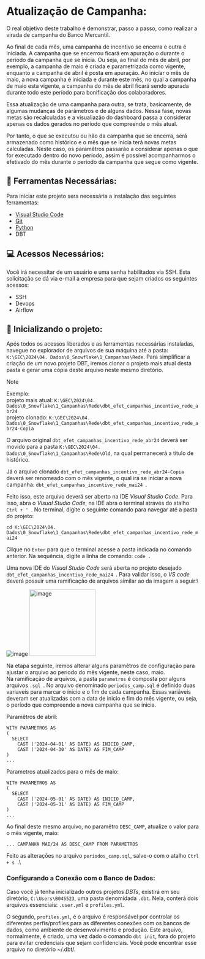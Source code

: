 # Atualização de Campanha:

O real objetivo deste trabalho é demonstrar, passo a passo, como realizar a virada de campanha do Banco Mercantil.

Ao final de cada mês, uma campanha de incentivo se encerra e outra é iniciada. A campanha que se encerrou ficará em apuração o durante o período da campanha que se inicia. Ou seja, ao final do mês de abril, por exemplo, a campanha de maio é criada e parametrizada como vigente, enquanto a campanha de abril é posta em apuração. Ao iniciar o mês de maio, a nova campanha é iniciada e durante este mês, no qual a campanha de maio esta vigente, a campanha do mês de abril ficará sendo apurada durante todo este período para bonificação dos colaboradores.

Essa atualização de uma campanha para outra, se trata, basicamente, de algumas mudanças de parâmetros e de alguns dados. Nessa fase, novas metas são recalculadas e a visualiazão do dashboard passa a considerar apenas os dados gerados no período que compreende o mês atual. 

Por tanto, o que se executou ou não da campanha que se encerra, será armazenado como histórico e o mês que se inicia terá novas metas calculadas. Neste caso, os paramêtros passarão a considerar apenas o que for executado dentro do novo período, assim é possível acompanharmos o efetivado do mês durante o período da campanha que segue como vigente.

## 🔨 Ferramentas Necessárias:

Para iniciar este projeto sera necessária a instalação das seguintes ferramentas:

- [Visual Studio Code](https://code.visualstudio.com/download)
- [Git](https://git-scm.com/downloads)
- [Python](https://www.python.org/downloads/)
- DBT

## :computer: Acessos Necessários:

Você irá necessitar de um usuário e uma senha habilitados via SSH. Esta solicitação se dá via e-mail a empresa para que sejam criados os seguintes acessos:

- SSH
- Devops 
- Airflow

## 🚀 Inicializando o projeto:

Após todos os acessos liberados e as ferramentas necessárias instaladas, navegue no explorador de arquivos de sua máquina até a pasta: ``K:\GEC\2024\04. Dados\0_Snowflake\1_Campanhas\Rede``. Para simplificar a criação de um novo projeto DBT, iremos clonar o projeto mais atual desta pasta e gerar uma cópia deste arquivo neste mesmo diretório.

> [!NOTE]
> Exemplo:\
> projeto mais atual: ``K:\GEC\2024\04. Dados\0_Snowflake\1_Campanhas\Rede\dbt_efet_campanhas_incentivo_rede_abr24`` \
> projeto clonado: ``K:\GEC\2024\04. Dados\0_Snowflake\1_Campanhas\Rede\dbt_efet_campanhas_incentivo_rede_abr24-Copia``

O arquivo original ``dbt_efet_campanhas_incentivo_rede_abr24`` deverá ser movido para a pasta ``K:\GEC\2024\04. Dados\0_Snowflake\1_Campanhas\Rede\Old``, na qual permanecerá a título de histórico. 

Já o arquivo clonado ``dbt_efet_campanhas_incentivo_rede_abr24-Copia`` deverá ser renomeado com o mês vigente, o qual irá se iniciar a nova campanha: ``dbt_efet_campanhas_incentivo_rede_mai24 ``.

Feito isso, este arquivo deverá ser aberto na IDE *Visual Studio Code*. Para isso, abra o *Visual Studio Code*, na IDE abra o terminal através do atalho ``Ctrl + ' ``. No terminal, digite o seguinte comando para navegar até a pasta do projeto:

``
cd K:\GEC\2024\04. Dados\0_Snowflake\1_Campanhas\Rede\dbt_efet_campanhas_incentivo_rede_mai24 
`` 

Clique no ``Enter`` para que o terminal acesse a pasta indicada no comando anterior. Na sequência, digite a linha de comando: ``code .``

Uma nova IDE do *Visual Studio Code* será aberta no projeto desejado ``dbt_efet_campanhas_incentivo_rede_mai24 ``. Para validar isso, o *VS code* deverá possuir uma ramificação de arquivos similar ao da imagem a seguir:\

![image](https://github.com/Banco-Mercantil/campaign_update/assets/88452990/866130d0-20cb-4f17-a672-c7f21c36089a) <img width="173" alt="image" src="https://github.com/Banco-Mercantil/campaign_update/assets/88452990/4196eb9a-9331-41a9-ab21-04bbe0978440">

Na etapa seguinte, iremos alterar alguns paramêtros de configuração para ajustar o arquivo ao periodo do mês vigente, neste caso, maio.\
Na ramificação de arquivos, a pasta ``parametros`` é composta por alguns arquivos ``.sql ``. No arquivo denominado ``periodos_camp.sql`` é definido duas variaveis para marcar o ínicio e o fim de cada campanha. Essas variáveis deveram ser atualizadas com a data de inicio e fim do mês vigente, ou seja, o período que compreende a nova campanha que se inicia.

Paramêtros de abril:

```
WITH PARAMETROS AS
(
  SELECT 
    CAST ('2024-04-01' AS DATE) AS INICIO_CAMP,
    CAST ('2024-04-30' AS DATE) AS FIM_CAMP
)
...
```

Parametros atualizados para o mês de maio:

```
WITH PARAMETROS AS
(
  SELECT 
    CAST ('2024-05-01' AS DATE) AS INICIO_CAMP,
    CAST ('2024-05-31' AS DATE) AS FIM_CAMP
)
...
```

Ao final deste mesmo arquivo, no paramêtro ``DESC_CAMP``, atualize o valor para o mês vigente, maio:

``
...
CAMPANHA MAI/24 AS DESC_CAMP
FROM PARAMETROS
``

Feito as alterações no arquivo ``periodos_camp.sql``, salve-o com o atalho ``Ctrl + s ``.\

### Configurando a Conexão com o Banco de Dados:

Caso você já tenha inicializado outros projetos *DBTs*, existirá em seu diretório, ``C:\Users\B045523``, uma pasta denomidada ``.dbt``. Nela, conterá dois arquivos essenciais: ``.user.yml`` e ``profiles.yml``.

O segundo, ``profiles.yml``, é o arquivo é responsável por controlar os diferentes perfis/profiles para as diferentes conexões com os bancos de dados, como ambiente de desenvolvimento e produção. Este arquivo, normalmente, é criado, uma vez dado o comando ``dbt init``, fora do projeto para evitar credenciais que sejam confidenciais. Você pode encontrar esse arquivo no diretório ~/.dbt/.































